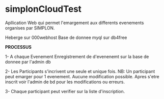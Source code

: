 # simplonCloudTest

Apllication Web qui permet l'emargement aux differents evenements organises par SIMPLON.


Heberge sur 000webhost
Base de donnee myql sur db4free


****PROCESSUS****

1- A chaque Evenement Enregistrement de d'evenenemt sur la base de donnee par l'admin db

2- Les Participants s'incrivent une seule et unique fois.
    NB: Un participant peut emarger pour 1 evenement.
    Aucune modification possible.
    Apres s'etre inscrit voir l'admin de bd pour les modifications ou erreurs.
    
3- Chaque participant peut verifier sur la liste d'inscription.

